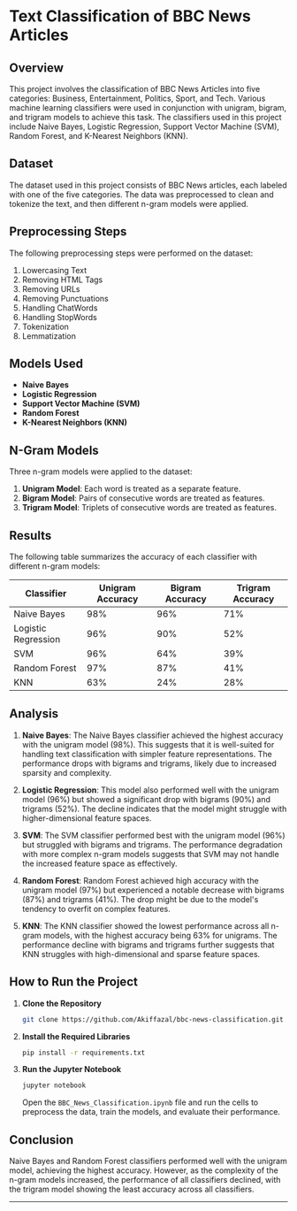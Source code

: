 # Text Classification of BBC News Articles

## Overview
This project involves the classification of BBC News Articles into five categories: Business, Entertainment, Politics, Sport, and Tech. Various machine learning classifiers were used in conjunction with unigram, bigram, and trigram models to achieve this task. The classifiers used in this project include Naive Bayes, Logistic Regression, Support Vector Machine (SVM), Random Forest, and K-Nearest Neighbors (KNN).

## Dataset
The dataset used in this project consists of BBC News articles, each labeled with one of the five categories. The data was preprocessed to clean and tokenize the text, and then different n-gram models were applied.

## Preprocessing Steps
The following preprocessing steps were performed on the dataset:

1. Lowercasing Text
2. Removing HTML Tags
3. Removing URLs
4. Removing Punctuations
5. Handling ChatWords
6. Handling StopWords
7. Tokenization
8. Lemmatization

## Models Used
- **Naive Bayes**
- **Logistic Regression**
- **Support Vector Machine (SVM)**
- **Random Forest**
- **K-Nearest Neighbors (KNN)**

## N-Gram Models
Three n-gram models were applied to the dataset:

1. **Unigram Model**: Each word is treated as a separate feature.
2. **Bigram Model**: Pairs of consecutive words are treated as features.
3. **Trigram Model**: Triplets of consecutive words are treated as features.

## Results
The following table summarizes the accuracy of each classifier with different n-gram models:

| Classifier       | Unigram Accuracy | Bigram Accuracy | Trigram Accuracy |
|------------------|------------------|-----------------|------------------|
| Naive Bayes      | 98%              | 96%             | 71%              |
| Logistic Regression | 96%           | 90%             | 52%              |
| SVM              | 96%              | 64%             | 39%              |
| Random Forest    | 97%              | 87%             | 41%              |
| KNN              | 63%              | 24%             | 28%              |

## Analysis
1. **Naive Bayes**: The Naive Bayes classifier achieved the highest accuracy with the unigram model (98%). This suggests that it is well-suited for handling text classification with simpler feature representations. The performance drops with bigrams and trigrams, likely due to increased sparsity and complexity.

2. **Logistic Regression**: This model also performed well with the unigram model (96%) but showed a significant drop with bigrams (90%) and trigrams (52%). The decline indicates that the model might struggle with higher-dimensional feature spaces.

3. **SVM**: The SVM classifier performed best with the unigram model (96%) but struggled with bigrams and trigrams. The performance degradation with more complex n-gram models suggests that SVM may not handle the increased feature space as effectively.

4. **Random Forest**: Random Forest achieved high accuracy with the unigram model (97%) but experienced a notable decrease with bigrams (87%) and trigrams (41%). The drop might be due to the model's tendency to overfit on complex features.

5. **KNN**: The KNN classifier showed the lowest performance across all n-gram models, with the highest accuracy being 63% for unigrams. The performance decline with bigrams and trigrams further suggests that KNN struggles with high-dimensional and sparse feature spaces.

## How to Run the Project

1. **Clone the Repository**
   ```bash
   git clone https://github.com/Akiffazal/bbc-news-classification.git
   ```
   
2. **Install the Required Libraries**
   ```bash
   pip install -r requirements.txt
   ```
   
3. **Run the Jupyter Notebook**
   ```bash
   jupyter notebook
   ```
   
   Open the `BBC_News_Classification.ipynb` file and run the cells to preprocess the data, train the models, and evaluate their performance.

## Conclusion
Naive Bayes and Random Forest classifiers performed well with the unigram model, achieving the highest accuracy. However, as the complexity of the n-gram models increased, the performance of all classifiers declined, with the trigram model showing the least accuracy across all classifiers.

---
